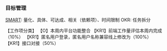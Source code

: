 ### 目标管理

[SMART](https://zhuanlan.zhihu.com/p/430988110): 量化、具体、可达成、相关（依赖项）、时间限制
OKR: 任务拆分

【工作项分类】
【O】本周内平台功能整合
【KR1】前端工作量评估本周内完成（10%）
【KR1】匿名用户登录，匿名用户名称兼容线上修改为（100%）
【KR1】接口对接（50%）